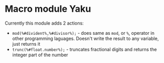 # Macro module Yaku

Currently this module adds 2 actions:
- `mod(%#divident%,%#divisor%);` - does same as `mod`, or `%`, operator in other programming laguages. Doesn't write the result to any variable, just returns it
- `trunc(%#float.number%);` - truncates fractional digits and returns the integer part of the number
